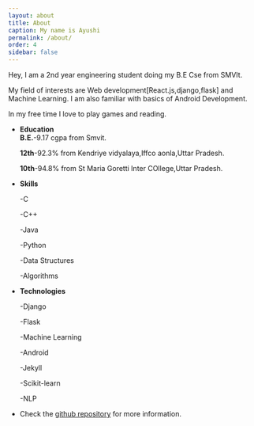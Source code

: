 ```yaml
---
layout: about
title: About
caption: My name is Ayushi
permalink: /about/
order: 4
sidebar: false
---
```


Hey,
I am a 2nd year engineering student doing my B.E  Cse from SMVIt.

My field of interests are Web development[React.js,django,flask] and Machine Learning.
I am also familiar with basics of Android Development.

In my free time I love to play games and reading.

* **Education**  
  **B.E.**-9.17 cgpa from Smvit.
  
  **12th**-92.3% from Kendriye vidyalaya,Iffco aonla,Uttar Pradesh.
  
  **10th**-94.8% from St Maria Goretti Inter COllege,Uttar Pradesh.


* **Skills**

  -C
  
  -C++
  
  -Java
  
  -Python
  
  -Data Structures
  
  -Algorithms
  
  
* **Technologies**

  -Django
  
  -Flask
  
  -Machine Learning
  
  -Android
  
  -Jekyll
  
  -Scikit-learn
  
  -NLP


* Check the [github repository] for more information.

[github repository]: https://github.com/ayushianan
